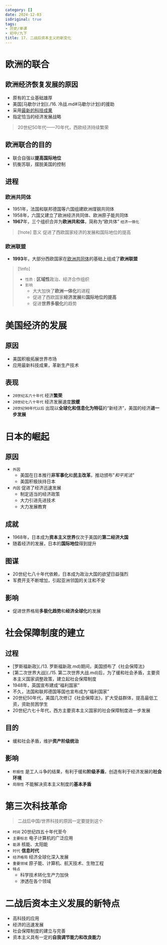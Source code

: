 ```yaml
---
category: []
date: 2024-12-03
isOriginal: true
tags:
- 历史/单课
- 初中/九下
title: 17. 二战后资本主义的新变化
---
```

# 欧洲的联合
## 欧洲经济恢复发展的原因
- 原有的工业基础雄厚
- 美国[马歇尔计划](./16. 冷战.md#马歇尔计划)的援助
- 采用[最新的科技成果](#第三次科技革命)
- 指定恰当的经济发展战略
> 20世纪50年代——70年代，西欧经济持续繁荣
## 欧洲联合的目的
- 联合自强以**提高国际地位**
- 抗衡苏联，摆脱美国的控制
## 进程
### 欧洲共同体
- 1951年，法国和联邦德国等六国组建欧洲煤钢共同体
- 1958年，六国又建立了欧洲经济共同体、欧洲原子能共同体
- **1967**年，三个组织合并为**欧洲共和体**，简称为“欧共体” `经济一体化`
> [!note] 意义
> 促进了西欧国家经济的发展和国际地位的提高
### 欧洲联盟
- **1993**年，大部分西欧国家在[欧洲共同体](#欧洲共同体)的基础上组成了**欧洲联盟**
> [!info] 
> - `性质` : **区域性**政治、经济合作组织
> - `影响`
>     - 大大加快了**欧洲一体化**的进程
>     - 促进了西欧国家**经济发展**和**国际地位的提高**
>     - 促进**世界多极化**的趋势
# 美国经济的发展
## 原因
- 美国积极拓展世界市场
- 应用最新科技成果，革新生产技术
## 表现
- `20世纪五六十年代` 经济**繁荣**
- `20世纪七八十年代` 经济发展速度**放缓**
- `20世纪90年代以后` 出现以**全球化和信息化为特征**的“新经济”，美国的经济**进一步发展**
# 日本的崛起
## 原因
- `外因`
    - 美国在日本推行**非军事化**和**民主改革**，推动颁布"*和平宪法*"
    - 美国积极扶持日本
- `内因` 促进了经济迅速发展
    - 制定适当的经济政策
    - 大力引进先进技术
    - 大力发展教育
## 成就
- 1968年，日本成为**资本主义世界**仅次于美国的**第二经济大国**
- 随着经济的发展，日本的**国际地位**得到提升
## 图谋
- 20世纪七八十年代依赖，日本成为政治大国的欲望日益强烈
- 军费开支不断增加，引起亚洲邻国的关注和不安
## 影响
- 促进世界格局**多极化趋势**和**经济全球化**的发展

# 社会保障制度的建立
## 过程
- [罗斯福新政](./13. 罗斯福新政.md)期间，美国颁布了《社会保障法》
- [第二次世界大战](./15. 第二次世界大战.md)后，为了缓和社会矛盾，主要资本主义国家调整政策，建立起社会保障制度
- 1948年，英国宣布建成“福利国家”
- 不久，法国和联邦德国等国也宣布成为“福利国家”
- 20世纪50年代，美国几次修订《社会保障法》，扩大受益群体，提高最低工资，资助贫困学生
- 20世纪六七十年代，西方主要资本主义国家的社会保障制度进一步发展
## 目的
- 缓和社会矛盾，维护**资产阶级统治**
## 影响
- `积极性` 是工人斗争的结果，有利于缓和**阶级矛盾**，创造有利于经济发展的**社会环境**
- `局限性` 不能解决资本主义制度的**基本矛盾**
# 第三次科技革命
> 二战后中国/世界科技的原因一定要提到这个
- `时间` 20世纪四五十年代至今
- `主要标志` 电子计算机的广泛应用
- `能源` 核能、太阳能
- `时代` **信息时代**
- `经济格局` 经济全球化深入发展
- `重要领域` 原子能、计算机、航天技术、生物工程
- `特点` 
    - 科学技术转化生产力加快
    - 渗透在各个领域
# 二战后资本主义发展的新特点
- 高科技的应用
- 经济的迅速发展
- 社会保障制度的建立与完善
- 资本主义具有一定的**自我调节能力和改良能力**